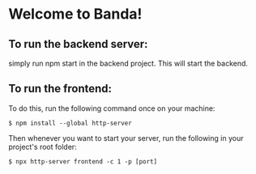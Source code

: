 # Welcome to Banda!

## To run the backend server:

simply run npm start in the backend project. This will start the backend.

## To run the frontend:

To do this, run the following command once on your machine:

`$ npm install --global http-server`

Then whenever you want to start your server, run the following in your project's root folder:

`$ npx http-server frontend -c 1 -p [port]`
